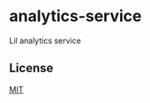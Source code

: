 # analytics-service
Lil analytics service

## License
[MIT](https://tldrlegal.com/license/mit-license)
